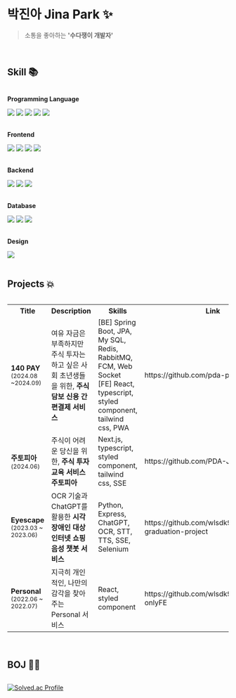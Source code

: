 # 박진아 Jina Park ✨
> 소통을 좋아하는 <b>'수다쟁이 개발자'</b>
<br/>

## Skill 📚
<div style="display:flex; flex-direction:column; align-items:flex-start;">
  <!-- Programming-Language -->
  <p><strong>Programming Language</strong></p>
  <div>
    <img src="https://img.shields.io/badge/c++-00599C?style=for-the-badge&logo=c%2B%2B&logoColor=white">
    <img src="https://img.shields.io/badge/Java-007396.svg?&style=for-the-badge&logo=Java&logoColor=white">
    <img src="https://img.shields.io/badge/python-3776AB?style=for-the-badge&logo=python&logoColor=white"> 
    <img src="https://img.shields.io/badge/javascript-F7DF1E?style=for-the-badge&logo=javascript&logoColor=black">
    <img src="https://img.shields.io/badge/TYPESCRIPT-%233178C6?style=for-the-badge&logo=typescript&logoColor=%23ffffff" />
    
  </div>
  <br />

  <!-- Front-end -->
  <p><strong>Frontend</strong></p>
  <div>
    <img src="https://img.shields.io/badge/react-%2320232a.svg?style=for-the-badge&logo=react&logoColor=%2361DAFB" />
    <img src="https://img.shields.io/badge/next.js-000000?style=for-the-badge&logo=next.js&logoColor=white"> 
    <img src="https://img.shields.io/badge/TAILWIND%20CSS-%2306B6D4?style=for-the-badge&logo=tailwindcss&logoColor=%23ffffff" />
    <img src="https://img.shields.io/badge/styled--components-DB7093?style=for-the-badge&logo=styled-components&logoColor=white" />
  </div>
  <br/>

  <!-- Back-end -->
  <p><strong>Backend</strong></p>
  <div>
    <img src="https://img.shields.io/badge/SpringBoot-6DB33F.svg?&style=for-the-badge&logo=SpringBoot&logoColor=white">
    <img src="https://img.shields.io/badge/node.js-339933?style=for-the-badge&logo=node.js&logoColor=white"> 
    <img src="https://img.shields.io/badge/express-000000?style=for-the-badge&logo=express&logoColor=white"> 
  </div>
  <br/>

  <!-- Database -->
  <p><strong>Database</strong></p>
  <div>
    <img src="https://img.shields.io/badge/mysql-4479A1?style=for-the-badge&logo=mysql&logoColor=white"> 
    <img src="https://img.shields.io/badge/mongoDB-47A248?style=for-the-badge&logo=MongoDB&logoColor=white">
    <img src="https://img.shields.io/badge/redis-FF4438?style=for-the-badge&logo=Redis&logoColor=white">
  </div>
  <br />

  <!-- Design -->
  <p><strong>Design</strong></p>
  <div>
    <img src="https://img.shields.io/badge/Figma-F24E1E?style=for-the-badge&logo=figma&logoColor=black"> 
  </div>
  <br />

## Projects 💥
<table align="center">
  <tr>
    <th>Title</th>
     <th>Description</th>
    <th>Skills</th>
    <th>Link</th>
  </tr>
  <tr>
    <td><strong>140 PAY</strong> <br/><sub>(2024.08 ~2024.09)</sub></td>
    <td>여유 자금은 부족하지만 주식 투자는 하고 싶은 사회 초년생들을 위한, <strong>주식 담보 신용 간편결제 서비스</strong></td>
    <td>[BE] Spring Boot, JPA, My SQL, Redis, RabbitMQ, FCM, Web Socket<br/>[FE] React, typescript, styled component, tailwind css, PWA</td>
    <td>https://github.com/pda-pay</td>
  </tr>
  <tr>
    <td><strong>주토피아</strong> <br/><sub>(2024.06)</sub></td>
    <td>주식이 어려운 당신을 위한, <strong>주식 투자 교육 서비스 주토피아</strong></td>
    <td>Next.js, typescript, styled component, tailwind css, SSE</td>
    <td>https://github.com/PDA-JUTOPIA</td>
  </tr>
  <tr>
    <td><strong>Eyescape</strong> <br/><sub>(2023.03 ~ 2023.06)</sub></td>
    <td>OCR 기술과 ChatGPT를 활용한 <strong>시각장애인 대상 인터넷 쇼핑 음성 챗봇 서비스</strong></td>
    <td>Python, Express, ChatGPT, OCR, STT, TTS, SSE, Selenium</td>
    <td>https://github.com/wlsdk9803/2023-graduation-project</td>
  </tr>
  <tr>
    <td><strong>Personal</strong> <br/><sub>(2022.06 ~ 2022.07)</sub></td>
    <td>지극히 개인적인, 나만의 감각을 찾아주는 Personal 서비스</td>
    <td>React, styled component</td>
    <td>https://github.com/wlsdk9803/personal-onlyFE</td>
  </tr>
</table>
<br/>

## BOJ 👩‍💻
[![Solved.ac Profile](http://mazassumnida.wtf/api/v2/generate_badge?boj=wlsdk9803)](https://solved.ac/wlsdk9803/)
